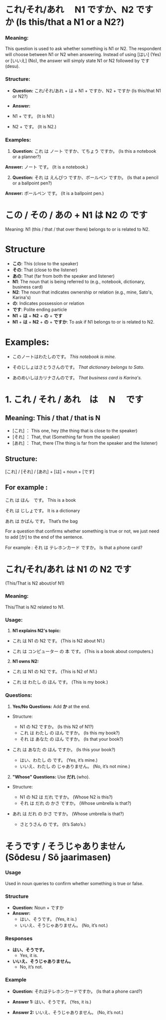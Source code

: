 # **これ/それ/あれ　 N1 ですか、N2 ですか** (Is this/that a N1 or a N2?)

### Meaning:

This question is used to ask whether something is N1 or N2. The respondent will choose between N1 or N2 when answering. Instead of using \[はい\] (Yes) or \[いいえ\] (No), the answer will simply state N1 or N2 followed by です (desu).

### Structure:

- **Question:**
  これ/それ/あれ + は + N1 + ですか、N2 + ですか
  (Is this/that N1 or N2?)

- **Answer:**
- N1 + です。
  (It is N1.)
- N2 + です。
  (It is N2.)

### Examples:

1. **Question:**
   これ は ノート ですか、てちょう ですか。
   (Is this a notebook or a planner?)

**Answer:**
ノート です。
(It is a notebook.)

2. **Question:**
   それ は えんぴつ ですか、ボールペン ですか。
   (Is that a pencil or a ballpoint pen?)

**Answer:**
ボールペン です。
(It is a ballpoint pen.)

# **この / その / あの + N1 は N2 の です**

Meaning: N1 (this / that / that over there) belongs to or is related to N2.

# Structure

- **この**: This (close to the speaker)
- **その**: That (close to the listener)
- **あの**: That (far from both the speaker and listener)
- **N1**: The noun that is being referred to (e.g., notebook, dictionary, business card)
- **N2**: The noun that indicates ownership or relation (e.g., mine, Sato's, Karina's)
- **の**: Indicates possession or relation
- **です**: Polite ending particle
- **N1** + **は** + **N2** + **の** + **です**
- **N1** + **は** + **N2** + **の** + **ですか**: To ask if N1 belongs to or is related to N2.

# Examples:

- このノートはわたしのです。
  _This notebook is mine._

- そのじしょはさとうさんのです。
  _That dictionary belongs to Sato._

- あのめいしはカリナさんのです。
  _That business card is Karina's._

# **1\. これ / それ / あれ　は　 N 　です**

## Meaning: This / that / that is N

- \[これ\] ： This one, hey (the thing that is close to the speaker)
- \[それ\] ： That, that (Something far from the speaker)
- \[あれ\] ： That, there (The thing is far from the speaker and the listener)

## Structure:

\[これ\] / \[それ\] / \[あれ\] + \[は\] + noun + \[です\]

## For example :

これ は ほん　です。
This is a book

それ は じしょです。
It is a dictionary

あれ は かばん です。
That’s the bag

For a question that confirms whether something is true or not, we just need to add \[か\] to the end of the sentence.

For example :
それ は テレホンカード ですか。
Is that a phone card?

# **これ/それ/あれ は N1 の N2 です**

(This/That is N2 about/of N1)

### Meaning:

This/That is N2 related to N1.

### Usage:

1. **N1 explains N2's topic:**

- これ は N1 の N2 です。
  (This is N2 about N1.)

- これ は コンピューター の 本 です。
  (This is a book about computers.)

2. **N1 owns N2:**

- これ は N1 の N2 です。
  (This is N2 of N1.)

- これ は わたし の ほん です。
  (This is my book.)

### Questions:

1. **Yes/No Questions:**
   Add **か** at the end.

- Structure:

  - N1 の N2 ですか。
    (Is this N2 of N1?)
  - これ は わたし の ほん ですか。
    (Is this my book?)
  - それ は あなた の ほん ですか。
    (Is that your book?)

- これ は あなた の ほん ですか。
  (Is this your book?)
  - はい、わたし の です。 (Yes, it’s mine.)
  - いいえ、わたし の じゃありません。 (No, it’s not mine.)

2. **"Whose" Questions:**
   Use **だれ** (who).

- Structure:

  - N1 の N2 は だれ ですか。
    (Whose N2 is this?)
  - それ は だれ の かさ ですか。
    (Whose umbrella is that?)

- あれ は だれ の かさ ですか。
  (Whose umbrella is that?)
  - さとうさん の です。 (It’s Sato’s.)

# **そうです / そうじゃありません** (Sōdesu / Sō jaarimasen)

### Usage

Used in noun queries to confirm whether something is true or false.

### Structure

- **Question:**
  Noun + ですか
- **Answer:**
  - はい、そうです。
    (Yes, it is.)
  - いいえ、そうじゃありません。
    (No, it’s not.)

### Responses

- **はい、そうです。**
  - Yes, it is.
- **いいえ、そうじゃありません。**
  - No, it’s not.

### Example

- **Question:**
  それはテレホンカードですか。
  (Is that a phone card?)

- **Answer 1:**
  はい、そうです。
  (Yes, it is.)

- **Answer 2:**
  いいえ、そうじゃありません。
  (No, it’s not.)
